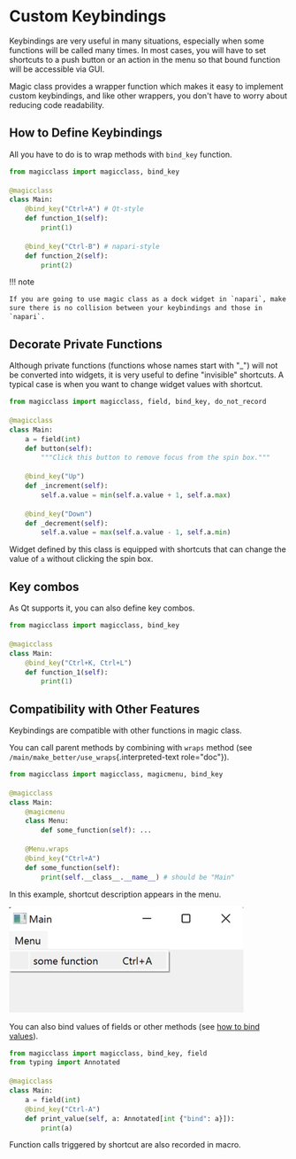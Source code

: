 # Custom Keybindings

Keybindings are very useful in many situations, especially when some functions will be
called many times. In most cases, you will have to set shortcuts to a push button or an
action in the menu so that bound function will be accessible via GUI.

Magic class provides a wrapper function which makes it easy to implement custom
keybindings, and like other wrappers, you don\'t have to worry about reducing code readability.

## How to Define Keybindings

All you have to do is to wrap methods with `bind_key` function.

``` python
from magicclass import magicclass, bind_key

@magicclass
class Main:
    @bind_key("Ctrl+A") # Qt-style
    def function_1(self):
        print(1)

    @bind_key("Ctrl-B") # napari-style
    def function_2(self):
        print(2)
```

!!! note

    If you are going to use magic class as a dock widget in `napari`, make
    sure there is no collision between your keybindings and those in
    `napari`.

## Decorate Private Functions

Although private functions (functions whose names start with "_") will not be converted
into widgets, it is very useful to define "invisible" shortcuts. A typical case is when
you want to change widget values with shortcut.

``` python
from magicclass import magicclass, field, bind_key, do_not_record

@magicclass
class Main:
    a = field(int)
    def button(self):
        """Click this button to remove focus from the spin box."""

    @bind_key("Up")
    def _increment(self):
        self.a.value = min(self.a.value + 1, self.a.max)

    @bind_key("Down")
    def _decrement(self):
        self.a.value = max(self.a.value - 1, self.a.min)
```

Widget defined by this class is equipped with shortcuts that can change
the value of `a` without clicking the spin box.

## Key combos

As Qt supports it, you can also define key combos.

``` python
from magicclass import magicclass, bind_key

@magicclass
class Main:
    @bind_key("Ctrl+K, Ctrl+L")
    def function_1(self):
        print(1)
```

## Compatibility with Other Features

Keybindings are compatible with other functions in magic class.

You can call parent methods by combining with `wraps` method (see
`/main/make_better/use_wraps`{.interpreted-text role="doc"}).

``` python
from magicclass import magicclass, magicmenu, bind_key

@magicclass
class Main:
    @magicmenu
    class Menu:
        def some_function(self): ...

    @Menu.wraps
    @bind_key("Ctrl+A")
    def some_function(self):
        print(self.__class__.__name__) # should be "Main"
```

In this example, shortcut description appears in the menu.

![image](../images/fig_6-1.png)

You can also bind values of fields or other methods (see [how to bind values](../make_better/bind.md)).

``` python
from magicclass import magicclass, bind_key, field
from typing import Annotated

@magicclass
class Main:
    a = field(int)
    @bind_key("Ctrl-A")
    def print_value(self, a: Annotated[int {"bind": a}]):
        print(a)
```

Function calls triggered by shortcut are also recorded in macro.
